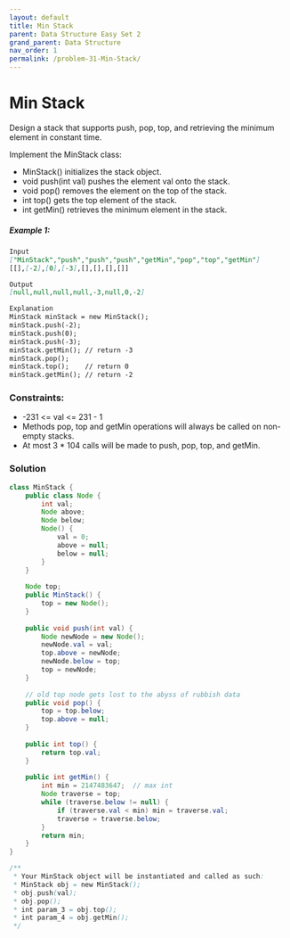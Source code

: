 ```yaml
---
layout: default
title: Min Stack
parent: Data Structure Easy Set 2
grand_parent: Data Structure
nav_order: 1
permalink: /problem-31-Min-Stack/
---
```

#  Min Stack

Design a stack that supports push, pop, top, and retrieving the minimum element in constant time.

Implement the MinStack class:

* MinStack() initializes the stack object.
* void push(int val) pushes the element val onto the stack.
* void pop() removes the element on the top of the stack.
* int top() gets the top element of the stack.
* int getMin() retrieves the minimum element in the stack.


##### Example 1:
```markdown
Input
["MinStack","push","push","push","getMin","pop","top","getMin"]
[[],[-2],[0],[-3],[],[],[],[]]

Output
[null,null,null,null,-3,null,0,-2]

Explanation
MinStack minStack = new MinStack();
minStack.push(-2);
minStack.push(0);
minStack.push(-3);
minStack.getMin(); // return -3
minStack.pop();
minStack.top();    // return 0
minStack.getMin(); // return -2
```

### Constraints:
* -231 <= val <= 231 - 1
* Methods pop, top and getMin operations will always be called on non-empty stacks.
* At most 3 * 104 calls will be made to push, pop, top, and getMin.

### Solution
```java
class MinStack {
    public class Node {
        int val;
        Node above;
        Node below;
        Node() {
            val = 0;
            above = null;
            below = null;
        }
    }
    
    Node top;
    public MinStack() {
        top = new Node();
    }
    
    public void push(int val) {
        Node newNode = new Node();
        newNode.val = val;
        top.above = newNode;
        newNode.below = top;
        top = newNode;
    }
    
    // old top node gets lost to the abyss of rubbish data
    public void pop() {
        top = top.below;
        top.above = null;
    }
    
    public int top() {
        return top.val;
    }
    
    public int getMin() {
        int min = 2147483647;  // max int
        Node traverse = top;
        while (traverse.below != null) {
            if (traverse.val < min) min = traverse.val;
            traverse = traverse.below;
        }
        return min;
    }
}

/**
 * Your MinStack object will be instantiated and called as such:
 * MinStack obj = new MinStack();
 * obj.push(val);
 * obj.pop();
 * int param_3 = obj.top();
 * int param_4 = obj.getMin();
 */
```